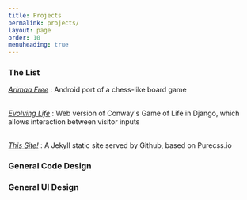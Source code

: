 ```yaml
---
title: Projects
permalink: projects/
layout: page
order: 10
menuheading: true
---
```

[arimaafree]: {{page.url}}arimaafree/
[evolvinglife]: {{page.url}}evolvinglife/
[thissite]: {{page.url}}thissite/

### The List

[*Arimaa Free*][arimaafree]
: Android port of a chess-like board game  
<br>

[*Evolving Life*][evolvinglife]
: Web version of Conway's Game of Life in Django, which allows interaction between visitor inputs  
<br>

[*This Site!*][thissite]
: A Jekyll static site served by Github, based on Purecss.io  


### General Code Design


### General UI Design